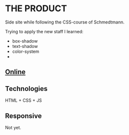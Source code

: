 # THE PRODUCT

Side site while following the CSS-course of Schmedtmann.

Trying to apply the new staff I learned:

- box-shadow
- text-shadow
- color-system
-

## [Online](https://the-product.netlify.app/)

## Technologies

HTML + CSS + JS

## Responsive

Not yet.
